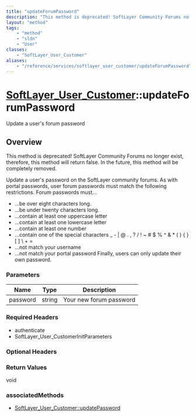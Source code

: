 ```yaml
---
title: "updateForumPassword"
description: "This method is deprecated! SoftLayer Community Forums no longer exist, therefore, this method will return false. In the... "
layout: "method"
tags:
    - "method"
    - "sldn"
    - "User"
classes:
    - "SoftLayer_User_Customer"
aliases:
    - "/reference/services/softlayer_user_customer/updateForumPassword"
---
```

# [SoftLayer_User_Customer](/reference/services/SoftLayer_User_Customer)::updateForumPassword

Update a user's forum password


## Overview 
This method is deprecated! SoftLayer Community Forums no longer exist, therefore, this method will return false. In the future, this method will be completely removed. 

Update a user's password on the SoftLayer community forums. As with portal passwords, user forum passwords must match the following restrictions. Forum passwords must... 
* ...be over eight characters long.
* ...be under twenty characters long.
* ...contain at least one uppercase letter
* ...contain at least one lowercase letter
* ...contain at least one number
* ...contain one of the special characters _ - | @ . , ? / ! ~ # $ % ^ & * ( ) { } [ ] \ + =
* ...not match your username
* ...not match your portal password
Finally, users can only update their own password. 

### Parameters 
|Name | Type | Description |
| --- | --- | --- |
|password| string| Your new forum password|


### Required Headers
* authenticate
* SoftLayer_User_CustomerInitParameters

### Optional Headers

### Return Values
void


### associatedMethods

*  [SoftLayer_User_Customer::updatePassword](/reference/services/SoftLayer_User_Customer/updatePassword )

